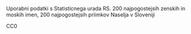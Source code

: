 Uporabni podatki s Statisticnega urada RS.
200 najpogostejsih zenskih in moskih imen,
200 najpogostejsih priimkov
Naselja v Sloveniji

CC0

